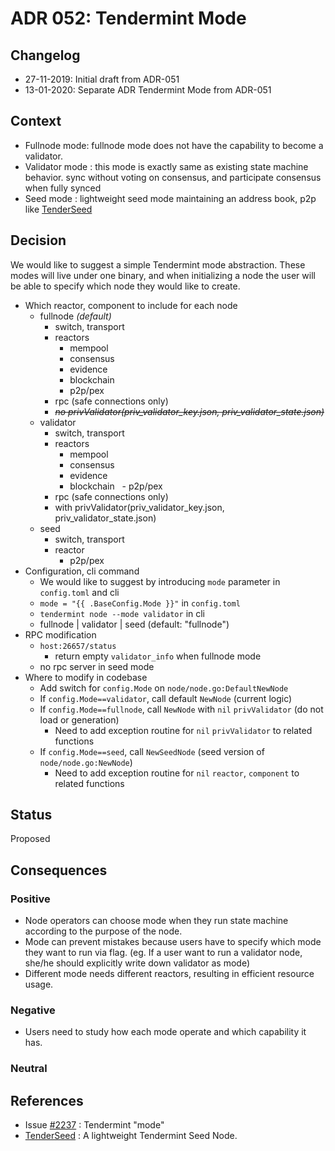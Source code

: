 # ADR 052: Tendermint Mode

## Changelog

* 27-11-2019: Initial draft from ADR-051
* 13-01-2020: Separate ADR Tendermint Mode from ADR-051

## Context

- Fullnode mode: fullnode mode does not have the capability to become a validator. 
- Validator mode : this mode is exactly same as existing state machine behavior. sync without voting on consensus, and participate consensus when fully synced
- Seed mode : lightweight seed mode maintaining an address book, p2p like [TenderSeed](https://gitlab.com/polychainlabs/tenderseed)

## Decision

We would like to suggest a simple Tendermint mode abstraction. These modes will live under one binary, and when initializing a node the user will be able to specify which node they would like to create.

- Which reactor, component to include for each node
    - fullnode *(default)*
        - switch, transport
        - reactors
          - mempool
          - consensus
          - evidence
          - blockchain
          - p2p/pex
        - rpc (safe connections only)
        - *~~no privValidator(priv_validator_key.json, priv_validator_state.json)~~*
    - validator
        - switch, transport
        - reactors
          - mempool
          - consensus
          - evidence
          - blockchain
          - p2p/pex
        - rpc (safe connections only)
        - with privValidator(priv_validator_key.json, priv_validator_state.json)
    - seed
        - switch, transport
        - reactor
           - p2p/pex
- Configuration, cli command
    - We would like to suggest by introducing `mode` parameter in `config.toml` and cli
    - <span v-pre>`mode = "{{ .BaseConfig.Mode }}"`</span> in `config.toml`
    - `tendermint node --mode validator`  in cli
    - fullnode | validator | seed (default: "fullnode")
- RPC modification
    - `host:26657/status`
        - return empty `validator_info` when fullnode mode
    - no rpc server in seed mode
- Where to modify in codebase
    - Add  switch for `config.Mode` on `node/node.go:DefaultNewNode`
    - If `config.Mode==validator`, call default `NewNode` (current logic)
    - If `config.Mode==fullnode`, call `NewNode` with `nil` `privValidator` (do not load or generation)
        - Need to add exception routine for `nil` `privValidator` to related functions
    - If `config.Mode==seed`, call `NewSeedNode` (seed version of `node/node.go:NewNode`)
        - Need to add exception routine for `nil` `reactor`, `component` to related functions

## Status

Proposed

## Consequences

### Positive

- Node operators can choose mode when they run state machine according to the purpose of the node.
- Mode can prevent mistakes because users have to specify which mode they want to run via flag. (eg. If a user want to run a validator node, she/he should explicitly write down validator as mode)
- Different mode needs different reactors, resulting in efficient resource usage.

### Negative

- Users need to study how each mode operate and which capability it has.

### Neutral

## References

- Issue [#2237](https://github.com/number571/tendermint/issues/2237) : Tendermint "mode"
- [TenderSeed](https://gitlab.com/polychainlabs/tenderseed) : A lightweight Tendermint Seed Node.
